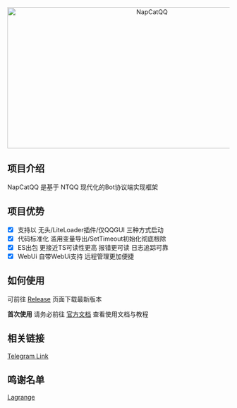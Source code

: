 <div align="center">
  <img src="https://socialify.git.ci/NapNeko/NapCatQQ/image?description=1&language=1&logo=https%3A%2F%2Fraw.githubusercontent.com%2FNapNeko%2FNapCatQQ%2Fmain%2Flogo.png&name=1&stargazers=1&theme=Auto" alt="NapCatQQ" width="640" height="320" />
</div>

## 项目介绍
NapCatQQ 是基于 NTQQ 现代化的Bot协议端实现框架

## 项目优势
- [x] 支持以 无头/LiteLoader插件/仅QQGUI 三种方式启动
- [x] 代码标准化 滥用变量导出/SetTimeout初始化彻底根除
- [x] ES出包 更接近TS可读性更高 报错更可读 日志追踪可靠
- [x] WebUi 自带WebUi支持 远程管理更加便捷
## 如何使用

可前往 [Release](https://github.com/NapNeko/NapCatQQ/releases/) 页面下载最新版本

**首次使用** 请务必前往 [官方文档](https://napneko.github.io/) 查看使用文档与教程

## 相关链接

[Telegram Link](https://t.me/+nLZEnpne-pQ1OWFl)

## 鸣谢名单

[Lagrange](https://github.com/LagrangeDev/Lagrange.Core)

